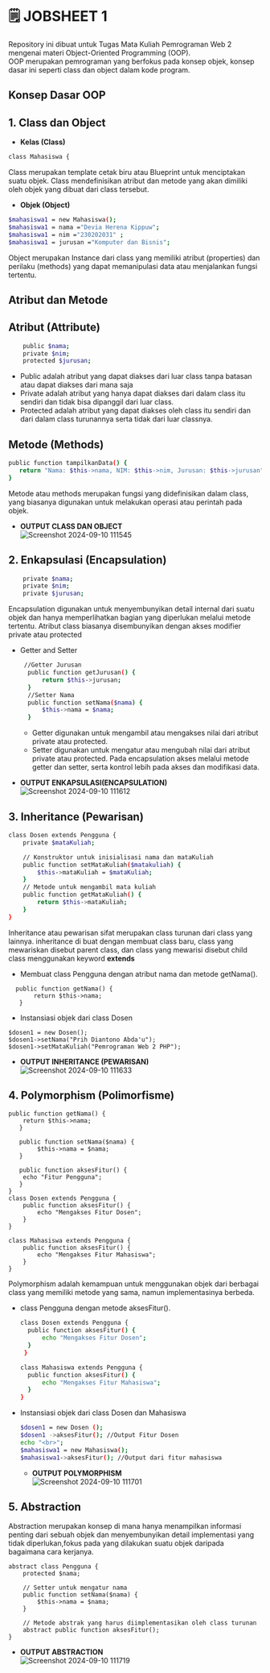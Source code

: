<h1>🗒️ JOBSHEET 1</h1>

Repository ini dibuat untuk Tugas Mata Kuliah Pemrograman Web 2 mengenai materi Object-Oriented Programming (OOP).<br>
OOP merupakan pemrograman yang berfokus pada konsep objek, konsep dasar ini seperti class dan object dalam kode program.
## Konsep Dasar OOP
## 1. Class dan Object
- <b>Kelas (Class)</b>
 ```bash 
 class Mahasiswa { 
 ```
 Class merupakan template cetak biru atau Blueprint untuk menciptakan suatu objek. Class mendefinisikan atribut dan metode yang akan dimiliki oleh objek yang dibuat dari class tersebut.
- <b>Objek (Object)</b>
```bash
$mahasiswa1 = new Mahasiswa();
$mahasiswa1 = nama ="Devia Herena Kippuw";
$mahasiswa1 = nim ="230202031" ;
$mahasiswa1 = jurusan ="Komputer dan Bisnis";
```
Object merupakan Instance dari class yang memiliki atribut (properties) dan perilaku
(methods) yang dapat memanipulasi data atau menjalankan fungsi tertentu.
## Atribut dan Metode
## Atribut (Attribute)<br>
```bash
    public $nama;
    private $nim;
    protected $jurusan;
```
- Public adalah atribut yang dapat diakses dari luar class tanpa batasan atau dapat diakses dari mana saja
- Private adalah atribut yang hanya dapat diakses dari dalam class itu sendiri dan tidak bisa dipanggil dari luar class.
- Protected adalah atribut yang dapat diakses oleh class itu sendiri dan dari dalam class turunannya serta tidak dari luar classnya.
## Metode (Methods)
```bash
public function tampilkanData() {
   return "Nama: $this->nama, NIM: $this->nim, Jurusan: $this->jurusan";
}
```
Metode atau methods merupakan fungsi yang didefinisikan dalam class, yang biasanya digunakan untuk melakukan operasi atau perintah pada objek.

- <b>OUTPUT CLASS DAN OBJECT</b> <br>
![Screenshot 2024-09-10 111545](https://github.com/user-attachments/assets/38ea06df-9161-4b7c-8c87-f68480a25c65) <br>

## 2. Enkapsulasi (Encapsulation)<br>
```bash
    private $nama;
    private $nim;
    private $jurusan;
```
Encapsulation digunakan untuk menyembunyikan detail internal dari suatu objek dan hanya memperlihatkan bagian yang diperlukan melalui metode tertentu. Atribut class biasanya disembunyikan dengan akses modifier private atau protected
- Getter and Setter
  ```bash
   //Getter Jurusan
    public function getJurusan() {
        return $this->jurusan;
    }
    //Setter Nama
    public function setNama($nama) {
        $this->nama = $nama;
    }
  ```
  - Getter digunakan untuk mengambil atau mengakses nilai dari atribut private atau protected.
  - Setter digunakan untuk mengatur atau mengubah nilai dari atribut private atau protected.
  Pada encapsulation akses melalui metode getter dan setter, serta kontrol lebih pada akses dan modifikasi data.

- <b>OUTPUT ENKAPSULASI(ENCAPSULATION)</b><br>
![Screenshot 2024-09-10 111612](https://github.com/user-attachments/assets/e372d3b6-9a51-486c-87ff-b3af643791aa) <br>
## 3. Inheritance (Pewarisan)<br>
```bash
class Dosen extends Pengguna { 
    private $mataKuliah;

    // Konstruktor untuk inisialisasi nama dan mataKuliah
    public function setMataKuliah($matakuliah) {
        $this->mataKuliah = $mataKuliah;
    }
    // Metode untuk mengambil mata kuliah
    public function getMataKuliah() {
        return $this->mataKuliah;
    }
}
```
Inheritance atau pewarisan sifat merupakan class turunan dari class yang lainnya. inheritance di buat dengan membuat class baru, class yang mewariskan disebut parent class, dan class yang mewarisi disebut child class menggunakan keyword <b>extends</b>
- Membuat class Pengguna dengan atribut nama dan metode getNama().
 ```
   public function getNama() {
        return $this->nama;
    }
 ```
- Instansiasi objek dari class Dosen
```
$dosen1 = new Dosen();
$dosen1->setNama("Prih Diantono Abda'u");
$dosen1->setMataKuliah("Pemrograman Web 2 PHP");
```

- <b>OUTPUT INHERITANCE (PEWARISAN)</b><br>
![Screenshot 2024-09-10 111633](https://github.com/user-attachments/assets/987bb67f-057c-4246-a4f4-17a0874a396b) <br>
## 4. Polymorphism (Polimorfisme)<br>
```
public function getNama() {
    return $this->nama;
   }

   public function setNama($nama) {
        $this->nama = $nama;
   }

   public function aksesFitur() {
    echo "Fitur Pengguna";
   }
}
class Dosen extends Pengguna {
    public function aksesFitur() {
        echo "Mengakses Fitur Dosen";
    }
}

class Mahasiswa extends Pengguna {
    public function aksesFitur() {
        echo "Mengakses Fitur Mahasiswa";
    }
}
```
Polymorphism adalah kemampuan untuk menggunakan objek dari berbagai class yang memiliki metode yang sama, namun implementasinya berbeda.
- class Pengguna dengan metode aksesFitur().
  ```bash
  class Dosen extends Pengguna {
    public function aksesFitur() {
        echo "Mengakses Fitur Dosen";
    }
   }

  class Mahasiswa extends Pengguna {
    public function aksesFitur() {
        echo "Mengakses Fitur Mahasiswa";
    }
  }
  ```
- Instansiasi objek dari class Dosen dan Mahasiswa
  ```bash
  $dosen1 = new Dosen ();
  $dosen1 ->aksesFitur(); //Output Fitur Dosen
  echo "<br>";
  $mahasiswa1 = new Mahasiswa();
  $mahasiswa1->aksesFitur(); //Output dari fitur mahasiswa
  ```
  - <b>OUTPUT POLYMORPHISM</b><br>
  ![Screenshot 2024-09-10 111701](https://github.com/user-attachments/assets/3db6f497-93fc-4d55-a72c-becc8b8a2160)<br>
## 5. Abstraction <br>
Abstraction merupakan konsep di mana hanya menampilkan informasi penting dari sebuah objek dan menyembunyikan detail implementasi yang tidak diperlukan,fokus pada yang dilakukan suatu objek daripada bagaimana cara kerjanya.
```
abstract class Pengguna {
    protected $nama;

    // Setter untuk mengatur nama
    public function setNama($nama) {
        $this->nama = $nama;
    }

    // Metode abstrak yang harus diimplementasikan oleh class turunan
    abstract public function aksesFitur();
}
```
 - <b>OUTPUT ABSTRACTION</b><br>
![Screenshot 2024-09-10 111719](https://github.com/user-attachments/assets/875eb6bc-e7f8-44a0-9d5d-0ac786a89250) <br>
